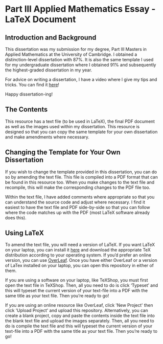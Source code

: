 # Part III Applied Mathematics Essay - LaTeX Document

## Introduction and Background  

This dissertation was my submission for my degree, Part III Masters in Applied Mathematics at the University of Cambridge. I obtained a distinction-level dissertation with 87%. It is also the same template I used for my undergraduate dissertation where I obtained 91% and subsequently the highest-graded dissertation in my year.

For advice on writing a dissertation, I have a video where I give my tips and tricks. You can find it [here](https://www.youtube.com/watch?v=OJfLMVkbonc)!

Happy dissertation-ing!

## The Contents 

This resource has a text file (to be used in LaTeX), the final PDF document as well as the images used within my dissertation. This resource is designed so that you can copy the same template for your own dissertation and make amendments where necessary.

## Changing the Template for Your Own Dissertation

If you wish to change the template provided in this dissertation, you can do so by amending the text file. This file is compiled into a PDF format that can be found in this resource too. When you make changes to the text file and recompile, this will make the corresponding changes to the PDF file too. 

Within the text file, I have added comments where appropriate so that you can understand the source code and adjust where necessary. I find it easiest to have the text file and PDF side-by-side so that you can follow where the code matches up with the PDF (most LaTeX software already does this).

## Using LaTeX

To amend the text file, you will need a version of LaTeX. If you want LaTeX on your laptop, you can install it [here](https://www.latex-project.org/get/) and download the appropriate TeX distribution according to your operating system. If you’d prefer an online version, you can use [OverLeaf](https://www.overleaf.com). Once you have either OverLeaf or a version of LaTex installed on your laptop, you can open this repository in either of them. 

If you are using a software on your laptop, like TeXShop, you must first open the text file in TeXShop. Then, all you need to do is click ‘Typeset’ and this will typeset the current version of your text-file into a PDF with the same title as your text file. Then you’re ready to go!

If you are using an online resource like OverLeaf, click 'New Project' then click 'Upload Project' and upload this repository. Alternatively, you can create a blank project, copy and paste the contents inside the text file into the blank text file and upload the images separately. Then, all you need to do is compile the text file and this will typeset the current version of your text-file into a PDF with the same title as your text file. Then you’re ready to go!
